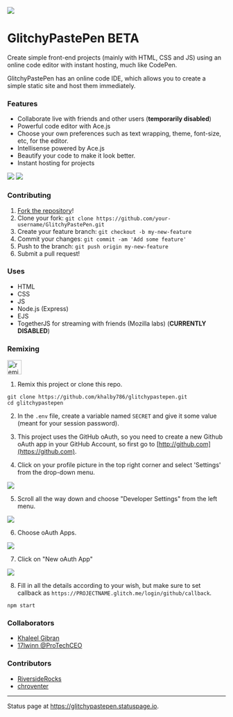 
![](https://cdn.glitch.com/a1686874-cbbf-4ca9-b412-cd53a73b9ceb%2Fglitchypastepen.png?v=1587918769653)

# GlitchyPastePen BETA

Create simple front-end projects (mainly with HTML, CSS and JS) using an online code editor with instant hosting, much like CodePen.

GlitchyPastePen has an online code IDE, which allows you to create a simple static site and host them immediately. 

### Features

* Collaborate live with friends and other users (**temporarily disabled**)
* Powerful code editor with Ace.js
* Choose your own preferences such as text wrapping, theme, font-size, etc, for the editor.
* Intellisense powered by Ace.js
* Beautify your code to make it look better.
* Instant hosting for projects

![](https://cdn.glitch.com/622554c6-3118-4838-8819-e003b9525f5d%2FScreen%20Shot%202020-07-12%20at%204.27.55%20PM.png?v=1594557148047)
![](https://cdn.glitch.com/622554c6-3118-4838-8819-e003b9525f5d%2FScreen%20Shot%202020-07-12%20at%204.30.53%20PM.png?v=1594557152082)

### Contributing

1. [Fork the repository](https://github.com/khalby786/GlitchyPastePen/fork)!
2. Clone your fork: `git clone https://github.com/your-username/GlitchyPastePen.git`
3. Create your feature branch: `git checkout -b my-new-feature`
4. Commit your changes: `git commit -am 'Add some feature'`
5. Push to the branch: `git push origin my-new-feature`
6. Submit a pull request!


### Uses

- HTML
- CSS
- JS
- Node.js (Express)
- EJS
- TogetherJS for streaming with friends (Mozilla labs) (**CURRENTLY DISABLED**)

### Remixing

<a href="https://glitch.com/edit/?utm_content=project_glitchypastepen&utm_source=remix_this&utm_medium=button&utm_campaign=glitchButton#!/remix/glitchypastepen">
  <img src="https://cdn.glitch.com/2bdfb3f8-05ef-4035-a06e-2043962a3a13%2Fremix%402x.png?1513093958726" alt="remix this" height="33">
</a>

1. Remix this project or clone this repo.

```
git clone https://github.com/khalby786/glitchypastepen.git
cd glitchypastepen
```

2. In the `.env` file, create a variable named `SECRET` and give it some value (meant for your session password).

3. This project uses the GitHub oAuth, so you need to create a new Github oAuth app in your GitHub Account, so first go to [http://github.com](https://github.com).

4. Click on your profile picture in the top right corner and select 'Settings' from the drop-down menu.

![](https://cdn.glitch.com/622554c6-3118-4838-8819-e003b9525f5d%2Fbab0d49c-3b49-43e2-a30e-0d931f91a42c.image.png?v=1591507226778)

5. Scroll all the way down and choose "Developer Settings" from the left menu.

![](https://cdn.glitch.com/622554c6-3118-4838-8819-e003b9525f5d%2Fd65acea7-058b-4645-887b-2aefb7ec98c3.image.png?v=1591507335023)

6. Choose oAuth Apps.

![](https://cdn.glitch.com/622554c6-3118-4838-8819-e003b9525f5d%2F539afee2-b116-4516-95df-51113f89adab.image.png?v=1591507384298)

7. Click on "New oAuth App"

![](https://cdn.glitch.com/622554c6-3118-4838-8819-e003b9525f5d%2F7734c72e-2d9f-430b-9dd6-3355ceabd05c.image.png?v=1591507568690)

8. Fill in all the details according to your wish, but make sure to set callback as `https://PROJECTNAME.glitch.me/login/github/callback`.

```
npm start
```

### Collaborators

* [Khaleel Gibran](https://khaleelgibran.com)
* [17lwinn @ProTechCEO](https://ptuk.tk)

### Contributors

* [RiversideRocks](https://riverside.rocks)
* [chroventer](https://github.com/chroventer)

---

Status page at https://glitchypastepen.statuspage.io.